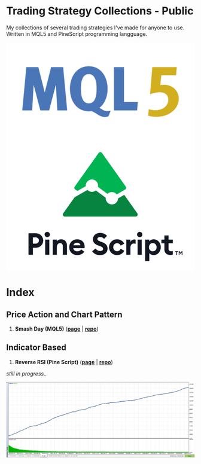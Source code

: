 # Trading Strategy Collections - Public
My collections of several trading strategies I've made for anyone to use. Written in MQL5 and PineScript programming langguage.

![](./mql5.png)
![](./Pine_Script_logo_text.png)

# Index
## Price Action and Chart Pattern
1. __Smash Day (MQL5)__ ([__page__](https://handiko.github.io/TradingStrategy-Public/Price%20Action%20and%20Chart%20Pattern/Smash%20Day) | [__repo__](https://github.com/handiko/TradingStrategy-Public/tree/main/Price%20Action%20and%20Chart%20Pattern/Smash%20Day))

## Indicator Based
1. __Reverse RSI (Pine Script)__ ([__page__](https://handiko.github.io/Reverse-RSI-Forex-Strategy/) | [__repo__](https://github.com/handiko/Reverse-RSI-Forex-Strategy))

_still in progress.._

![](./SimpleScalper_equity.png)
